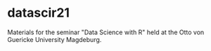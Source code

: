 # datascir21

Materials for the seminar "Data Science with R" held at the Otto von Guericke University Magdeburg.